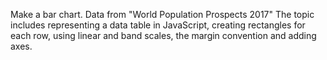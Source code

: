 Make a bar chart.
Data from "World Population Prospects 2017"
The topic includes representing a data table in JavaScript, creating rectangles for each row, using linear and band scales, the margin convention and adding axes.
